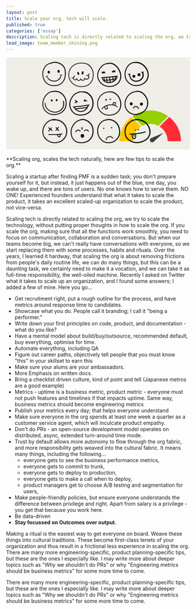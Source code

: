 ```yaml
---
layout: post
title: Scale your org, tech will scale.
published: true
categories: ['essay']
description: Scaling tech is directly related to scaling the org, we try to scale the technology, without putting proper thoughts in how to scale the org.
lead_image: team_member_shining.png
---
```


<p><img src="/assets/images/team_member_shining.png" alt="Teams" class="responsive" /></p>
**Scaling org, scales the tech naturally, here are few tips to scale the org.**

Scaling a startup after finding PMF is a sudden task; you don't prepare yourself for it, but instead, it just happens out of the blue, one day, you wake up, and there are tons of users. No one knows how to serve them. NO ONE! Experienced founders understand that what it takes to scale the product, it takes an excellent scaled-up organization to scale the product, not vice-versa. 

Scaling tech is directly related to scaling the org, we try to scale the technology, without putting proper thoughts in how to scale the org. If you scale the org, making sure that all the functions work smoothly, you need to focus on communication, collaboration and conversations. But when our teams become big, we can't really have conversations with everyone, so we start replacing them with some processes, habits and rituals. Over the years, I learned it hardway, that scaling the org is about removing frictions from people's daily routine life, we can do many things, but this can be a daunting task, we certainly need to make it a vocation, and we can take it as full-time responsibility, the well-oiled machine. Recently I asked on Twitter what it takes to scale up an organization, and I found some answers; I added a few of mine. Here you go...

* Get recruitment right, put a rough outline for the process, and have metrics around response time to candidates. 
* Showcase what you do. People call it branding; I call it "being a performer." 
* Write down your first principles on code, product, and documentation - what do you like?
* Have a mental model about build/buy/outsource, recommended default, buy everything, optimise for time.
* Automate everything, including QA 
* Figure out career paths, objectively tell people that you must know "this" in your skillset to earn this 
* Make sure your alums are your ambassadors. 
* More Emphasis on written docs.
* Bring a checklist driven culture, kind of point and tell (Japanese metros are a good example) 
* Metrics - uptime is a business metric, product metric - everyone must not push features and timelines if that impacts uptime. Same way, business metrics should become engineering metrics
* Publish your metrics every day; that helps everyone understand 
* Make sure everyone in the org spends at least one week a quarter as a customer service agent, which will inculcate product empathy.
* Don't do PRs - an open-source development model operates on distributed, async, extended turn-around time mode. 
* Trust by default allows more autonomy to flow through the org fabric, and more responsibility gets weaved into the cultural fabric. It means many things, including the following...
	* everyone gets to see the business performance metrics, 
	* everyone gets to commit to trunk, 
	* everyone gets to deploy to production, 
	* everyone gets to make a call when to deploy, 
	* product managers get to choose A/B testing and segmentation for users,  
* Make people-friendly policies, but ensure everyone understands the difference between privilege and right. Apart from salary is a privilege - you get that because you work here. 
* Be data-driven
* **Stay focussed on Outcomes over output.**


Making a ritual is the easiest way to get everyone on board. Weave these things into cultural traditions. These become first-class tenets of your organization and thus result in a frictional less experience in scaling the org.
There are many more engineering-specific, product planning-specific tips, but these are the ones I especially like. I may write more about deeper topics such as "Why we shouldn't do PRs" or why "Engineering metrics should be business metrics" for some more time to come.

There are many more engineering-specific, product planning-specific tips, but these are the ones I especially like. I may write more about deeper topics such as "Why we shouldn't do PRs" or why "Engineering metrics should be business metrics" for some more time to come.
